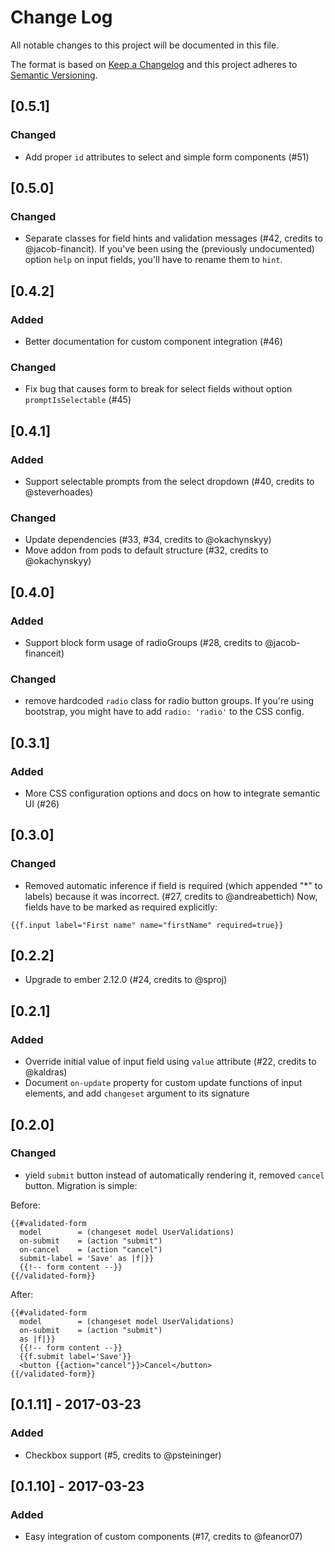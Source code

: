 # Change Log
All notable changes to this project will be documented in this file.

The format is based on [Keep a Changelog](http://keepachangelog.com/)
and this project adheres to [Semantic Versioning](http://semver.org/).

## [0.5.1]
### Changed
- Add proper `id` attributes to select and simple form components (#51)

## [0.5.0]
### Changed
- Separate classes for field hints and validation messages (#42, credits to @jacob-financit). If you've
been using the (previously undocumented) option `help` on input fields, you'll have to rename them to `hint`.

## [0.4.2]
### Added
- Better documentation for custom component integration (#46)

### Changed
- Fix bug that causes form to break for select fields without option `promptIsSelectable` (#45)

## [0.4.1]
### Added
- Support selectable prompts from the select dropdown (#40, credits to @steverhoades)

### Changed
- Update dependencies (#33, #34, credits to @okachynskyy)
- Move addon from pods to default structure (#32, credits to @okachynskyy)

## [0.4.0]
### Added
- Support block form usage of radioGroups (#28, credits to @jacob-financeit)

### Changed
- remove hardcoded `radio` class for radio button groups. If you're using bootstrap, you
might have to add `radio: 'radio'` to the CSS config.

## [0.3.1]
### Added
- More CSS configuration options and docs on how to integrate semantic UI (#26)

## [0.3.0]
### Changed
- Removed automatic inference if field is required (which appended "*" to labels) because it
was incorrect. (#27, credits to @andreabettich) Now, fields have to be marked as required explicitly:

```Handlebars
{{f.input label="First name" name="firstName" required=true}}
```

## [0.2.2]
- Upgrade to ember 2.12.0 (#24, credits to @sproj)

## [0.2.1]
### Added
- Override initial value of input field using `value` attribute (#22, credits to @kaldras)
- Document `on-update` property for custom update functions of input elements,
 and add `changeset` argument to its signature

## [0.2.0]
### Changed
- yield `submit` button instead of automatically rendering it, removed `cancel` button. Migration is simple:

Before:
```Handlebars
{{#validated-form
  model        = (changeset model UserValidations)
  on-submit    = (action "submit")
  on-cancel    = (action "cancel")
  submit-label = 'Save' as |f|}}
  {{!-- form content --}}
{{/validated-form}}
```

After:
```Handlebars
{{#validated-form
  model        = (changeset model UserValidations)
  on-submit    = (action "submit")
  as |f|}}
  {{!-- form content --}}
  {{f.submit label='Save'}}
  <button {{action="cancel"}}>Cancel</button>
{{/validated-form}}
```

## [0.1.11] - 2017-03-23
### Added
- Checkbox support (#5, credits to @psteininger)

## [0.1.10] - 2017-03-23
### Added
- Easy integration of custom components (#17, credits to @feanor07)
